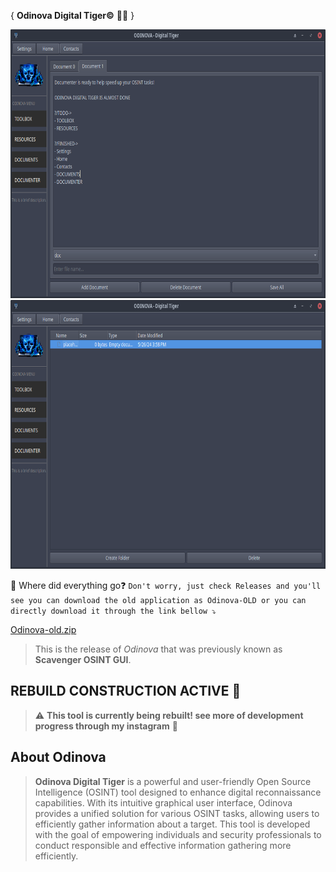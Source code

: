 { **Odinova Digital Tiger©️** 🕵️‍♂️ }

<img src="img/upcoming1.png" alt="Odinova Digital Tiger - Screenshot" width="550" height="430"/>
<img src="img/upcoming2.png" alt="Odinova Digital Tiger - Screenshot" width="550" height="430"/>

🤔 Where did everything go❓️ `Don't worry, just check Releases and you'll see you can download the old application as Odinova-OLD or you can directly download it through the link bellow ⤵️`

[Odinova-old.zip](https://github.com/AnonCatalyst/Odinova/files/15425823/Odinova-old.zip)
> This is the release of _Odinova_ that was previously known as **Scavenger OSINT GUI**.


## REBUILD CONSTRUCTION ACTIVE 🚧 
> ⚠️ **This tool is currently being rebuilt! see more of development progress through my instagram** 💪 
## About Odinova 

> **Odinova Digital Tiger** is a powerful and user-friendly Open Source Intelligence (OSINT) tool designed to enhance digital reconnaissance capabilities. With its intuitive graphical user interface, Odinova provides a unified solution for various OSINT tasks, allowing users to efficiently gather information about a target. This tool is developed with the goal of empowering individuals and security professionals to conduct responsible and effective information gathering more efficiently.
